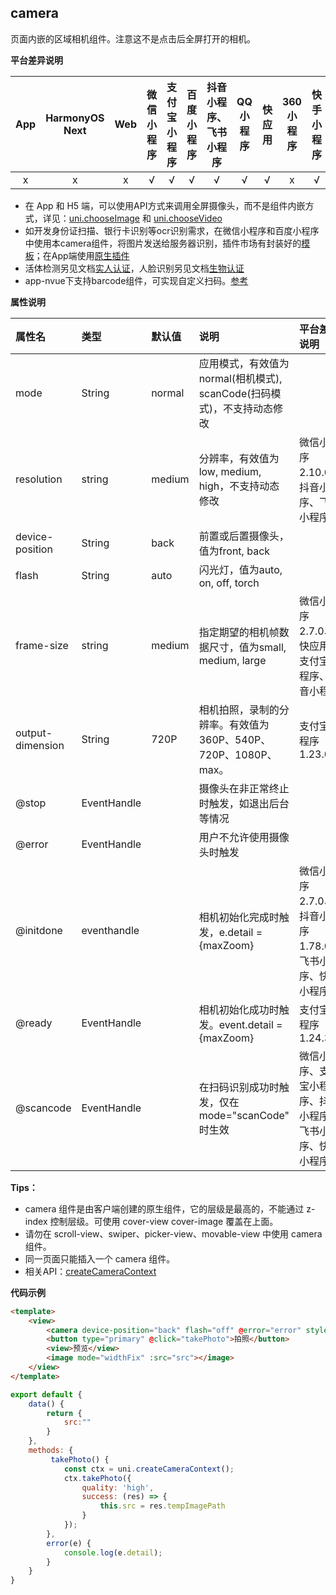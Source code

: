 ## camera
页面内嵌的区域相机组件。注意这不是点击后全屏打开的相机。

**平台差异说明**

|App|HarmonyOS Next|Web|微信小程序|支付宝小程序|百度小程序|抖音小程序、飞书小程序|QQ小程序|快应用|360小程序|快手小程序|京东小程序|元服务|小红书小程序|
|:-:|:-:|:-:|:-:|:-:|:-:|:-:|:-:|:-:|:-:|:-:|:-:|:-:|:-:|
|x|x|x|√|√|√|√|√|√|x|√|√|√|x|

* 在 App 和 H5 端，可以使用API方式来调用全屏摄像头，而不是组件内嵌方式，详见：[uni.chooseImage](/api/media/image?id=chooseimage) 和 [uni.chooseVideo](/api/media/video?id=choosevideo)
* 如开发身份证扫描、银行卡识别等ocr识别需求，在微信小程序和百度小程序中使用本camera组件，将图片发送给服务器识别，插件市场有封装好的[模板](https://ext.dcloud.net.cn/search?q=%E5%B0%8F%E7%A8%8B%E5%BA%8F%E7%9B%B8%E6%9C%BA)；在App端使用[原生插件](https://ext.dcloud.net.cn/search?q=ocr)
* 活体检测另见文档[实人认证](/api/plugins/facialRecognitionVerify)，人脸识别另见文档[生物认证](/api/system/authentication)
* app-nvue下支持barcode组件，可实现自定义扫码。[参考](https://uniapp.dcloud.io/component/barcode)

**属性说明**

|属性名|类型|默认值|说明|平台差异说明|
|:-|:-|:-|:-|:-|
|mode|String|normal	|应用模式，有效值为 normal(相机模式), scanCode(扫码模式)，不支持动态修改	||
|resolution|string|medium|分辨率，有效值为low, medium, high，不支持动态修改|微信小程序2.10.0、抖音小程序、飞书小程序|
|device-position|String			|back		|前置或后置摄像头，值为front, back|		|
|flash			|String			|auto		|闪光灯，值为auto, on, off, torch|			|
|frame-size|string|medium|指定期望的相机帧数据尺寸，值为small, medium, large|微信小程序2.7.0、快应用、支付宝小程序、抖音小程序|
|output-dimension	|String		|720P		|相机拍照，录制的分辨率。有效值为 360P、540P、720P、1080P、max。|	支付宝小程序1.23.0	|
|@stop		|EventHandle	|			|摄像头在非正常终止时触发，如退出后台等情况|		|
|@error		|EventHandle	|			|用户不允许使用摄像头时触发|			|
|@initdone|eventhandle||相机初始化完成时触发，e.detail = {maxZoom}|微信小程序2.7.0、抖音小程序1.78.0、飞书小程序、快手小程序|
|@ready		|EventHandle	|			|相机初始化成功时触发。event.detail = {maxZoom}|支付宝小程序1.24.3	|
|@scancode		|EventHandle	|		|在扫码识别成功时触发，仅在 mode="scanCode" 时生效|微信小程序、支付宝小程序、抖音小程序、飞书小程序、快手小程序|



**Tips：**
* camera 组件是由客户端创建的原生组件，它的层级是最高的，不能通过 z-index 控制层级。可使用 cover-view cover-image 覆盖在上面。
* 请勿在 scroll-view、swiper、picker-view、movable-view 中使用 camera 组件。
* 同一页面只能插入一个 camera 组件。
* 相关API：[createCameraContext](/api/media/camera-context)


**代码示例**

```html
<template>
	<view>
        <camera device-position="back" flash="off" @error="error" style="width: 100%; height: 300px;"></camera>
        <button type="primary" @click="takePhoto">拍照</button>
        <view>预览</view>
        <image mode="widthFix" :src="src"></image>
    </view>
</template>
```

```javascript
export default {
    data() {
        return {
            src:""
        }
    },
    methods: {
         takePhoto() {
            const ctx = uni.createCameraContext();
            ctx.takePhoto({
                quality: 'high',
                success: (res) => {
                    this.src = res.tempImagePath
                }
            });
        },
        error(e) {
            console.log(e.detail);
        }
    }
}
```
